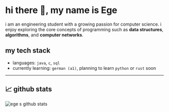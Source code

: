 <!--
**egeecagan/egeecagan** is a ✨ _special_ ✨ repository because its `README.md` (this file) appears on your GitHub profile.

Here are some ideas to get you started:

- 🔭 I’m currently working on ...
- 🌱 I’m currently learning ...
- 👯 I’m looking to collaborate on ...
- 🤔 I’m looking for help with ...
- 💬 Ask me about ...
- 📫 How to reach me: ...
- 😄 Pronouns: ...
- ⚡ Fun fact: ...
-->

# hi there 💁, my name is Ege

i am an engineering student with a growing passion for computer science. i enjoy exploring the core concepts of programming such as **data structures**, **algorithms**, and **computer networks**.

## my tech stack

- languages: `java`, `c`, `sql`
- currently learning: `german (a1)`, planning to learn `python` or `rust` soon

---

## 📈 github stats

![ege s github stats](https://github-readme-stats.vercel.app/api?username=egeecagan&show_icons=true&theme=default)

